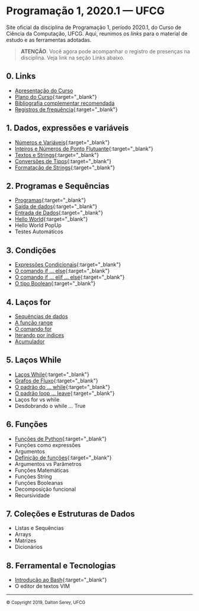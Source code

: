 # Programação 1, 2020.1 — UFCG

Site oficial da disciplina de Programação 1, período 2020.1, do
Curso de Ciência da Computação, UFCG. Aqui, reunimos os _links_
para o material de estudo e as ferramentas adotadas.

> **ATENÇÃO**. Você agora pode acompanhar o registro de presenças
> na disciplina. Veja link na seção Links abaixo.

## 0. Links
- [Apresentação do Curso](0.apresentacao_do_curso)
- [Plano do Curso](https://docs.google.com/document/u/1/d/1C_znye2vQNFvhb0xpCbt3A-OPZaTPf3MS8ckDtIj1jA/preview){:target="_blank"}
- [Bibliografia complementar recomendada](bibliografia.html)
- [Registros de frequência](https://docs.google.com/spreadsheets/d/e/2PACX-1vTAAcM6lJajgSJHeP5F9dtBaTMrVe0aUCBWl-RUK_gmd1NRnMRnvH-Ln-thaojuIguEqCmB5HsIbzTU/pubhtml?gid=982366860#){:target="_blank"}
<!-- - [Instalação do TST](https://daltonserey.github.io/prog1/0-instalacao_do_tst) - Site de exercícios -->

## 1. Dados, expressões e variáveis
- [Números e Variáveis](https://daltonserey.github.io/prog1/1.1-numeros_e_variaveis/text.html){:target="_blank"}
- [Inteiros e Números de Ponto Flutuante](https://daltonserey.github.io/prog1/1.2-ints_e_floats/text.html){:target="_blank"}
- [Textos e Strings](https://daltonserey.github.io/prog1/1.3-textos_e_strings/text.html){:target="_blank"}
- [Conversões de Tipos](https://daltonserey.github.io/prog1/1.4-conversoes_de_tipos/text.html){:target="_blank"}
- [Formatação de Strings](https://daltonserey.github.io/prog1/1.5-formatacao_de_strings/text.html){:target="_blank"}

## 2. Programas e Sequências
- [Programas](https://daltonserey.github.io/prog1/2.1-introducao_a_programas/text.html){:target="_blank"}
- [Saída de dados](https://daltonserey.github.io/prog1/2.2-saida_de_dados/text.html){:target="_blank"}
- [Entrada de Dados](https://daltonserey.github.io/prog1/2.3-entrada_de_dados/text.html){:target="_blank"}
- [Hello World](https://daltonserey.github.io/prog1/2.4-hello_world/text.html){:target="_blank"}
- Hello World PopUp
- Testes Automáticos

## 3. Condições
- [Expressões Condicionais](https://daltonserey.github.io/prog1/3.1-expressoes_condicionais/text.html){:target="_blank"}
- [O comando if … else](https://daltonserey.github.io/prog1/3.2-if_else/text.html){:target="_blank"}
- [O comando if … elif … else](https://daltonserey.github.io/prog1/3.3-if_elif_else/text.html){:target="_blank"}
- [O tipo Boolean](https://daltonserey.github.io/prog1/3.4-tipo_boolean/text.html){:target="_blank"}

## 4. Laços for
- [Sequências de dados](https://daltonserey.github.io/prog1/antigos/sequencias/text.html)
- [A função range](https://daltonserey.github.io/prog1/antigos/range/text.html)
- [O comando for](https://daltonserey.github.io/prog1/antigos/for_sintaxe_semantica/text.html)
- [Iterando por índices](https://daltonserey.github.io/prog1/antigos/iteracoes_por_indices/text.html)
- [Acumulador](https://daltonserey.github.io/prog1/antigos/padrao_acumulador/text.html)

## 5. Laços While
- [Laços While](https://daltonserey.github.io/prog1/5.1-while/text.html){:target="_blank"}
- [Grafos de Fluxo](https://daltonserey.github.io/prog1/5.2-grafos_de_fluxo/text.html){:target="_blank"}
- [O padrão do … while](https://daltonserey.github.io/prog1/5.3-do_while/text.html){:target="_blank"}
- [O padrão loop … leave](https://daltonserey.github.io/prog1/5.4-loop_leave/text.html){:target="_blank"}
- Laços for vs while
- Desdobrando o while … True

## 6. Funções
- [Funções de Python](https://daltonserey.github.io/prog1/6.1-import_math/text.html){:target="_blank"}
- Funções como expressões
- Argumentos
- [Definição de funções](https://daltonserey.github.io/prog1/6.4-def_sintaxe_semantica/text.html){:target="_blank"}
- Argumentos vs Parâmetros
- Funções Matemáticas
- Funções String
- Funções Booleanas
- Decomposição funcional
- Recursividade

## 7. Coleções e Estruturas de Dados

- Listas e Sequências
- Arrays
- Matrizes
- Dicionários


## 8. Ferramental e Tecnologias
- [Introdução ao Bash](https://daltonserey.github.io/prog1/8.1-bash_introducao/text.html){:target="_blank"}
- O editor de textos VIM

---
<small>&copy; Copyright 2019, Dalton Serey, UFCG</small>

